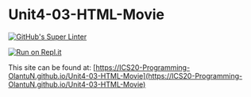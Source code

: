 # Unit4-03-HTML-Movie
[![GitHub's Super Linter](https://github.com/ICS20-Programming-OlantuN/Unit4-03-HTML-Movie/workflows/GitHub's%20Super%20Linter/badge.svg)](https://github.com/ICS20-Programming-OlantuN/Unit4-03-HTML-Movie/actions)


[![Run on Repl.it](https://repl.it/badge/github/ICS20-Programming-OlantuN/Unit4-03-HTML-Movie)](https://repl.it/github/ICS20-Programming-OlantuN/Unit4-03-HTML-Movie)


This site can be found at: [https://ICS20-Programming-OlantuN.github.io/Unit4-03-HTML-Movie](https://ICS20-Programming-OlantuN.github.io/Unit4-03-HTML-Movie)